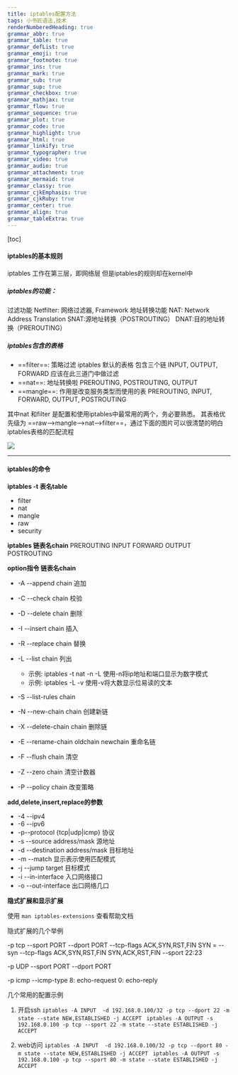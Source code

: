 ```yaml
---
title: iptables配置方法
tags: 小书匠语法,技术
renderNumberedHeading: true
grammar_abbr: true
grammar_table: true
grammar_defList: true
grammar_emoji: true
grammar_footnote: true
grammar_ins: true
grammar_mark: true
grammar_sub: true
grammar_sup: true
grammar_checkbox: true
grammar_mathjax: true
grammar_flow: true
grammar_sequence: true
grammar_plot: true
grammar_code: true
grammar_highlight: true
grammar_html: true
grammar_linkify: true
grammar_typographer: true
grammar_video: true
grammar_audio: true
grammar_attachment: true
grammar_mermaid: true
grammar_classy: true
grammar_cjkEmphasis: true
grammar_cjkRuby: true
grammar_center: true
grammar_align: true
grammar_tableExtra: true
---
```


[toc]

#### iptables的基本规则

iptables 工作在第三层，即网络层 但是iptables的规则却在kernel中

##### iptables的功能：
过滤功能 Netfilter: 网络过滤器, Framework
地址转换功能
 NAT: Network Address Translation
 SNAT:源地址转换（POSTROUTING）
 DNAT:目的地址转换（PREROUTING）
 
 ##### iptables包含的表格
 
 - ==filter==: 策略过滤 iptables 默认的表格  包含三个链 INPUT, OUTPUT, FORWARD 应该在此三道门中做过滤
 - ==nat==: 地址转换啦  PREROUTING, POSTROUTING, OUTPUT
 - ==mangle==: 作用是改变服务类型而使用的表  PREROUTING, INPUT, FORWARD, OUTPUT, POSTROUTING

其中nat  和filter 是配置和使用iptables中最常用的两个，务必要熟悉。
其表格优先级为 ==raw-->mangle-->nat-->filter==，通过下面的图片可以很清楚的明白iptables表格的匹配流程

![](http://qiniu.imolili.com/小书匠/1592450388188.jpg)

------------

#### iptables的命令

**iptables -t 表名table**
+ filter
+ nat
+ mangle
+ raw
+ security

**iptables 链表名chain**
PREROUTING
INPUT
FORWARD
OUTPUT
POSTROUTING

**option指令 链表名chain**
+ -A --append chain 追加
+ -C --check chain 校验
+ -D --delete chain 删除
+ -I --insert chain 插入
+ -R --replace chain 替换

+ -L --list chain 列出
	+ 示例: iptables -t nat -n -L 使用-n将ip地址和端口显示为数字模式
	+ 示例: iptables -L -v 使用-v将大数显示位易读的文本
+ -S --list-rules chain 

+ -N --new-chain chain 创建新链
+ -X --delete-chain chain  删除链
+ -E --rename-chain oldchain newchain 重命名链
+ -F --flush chain 清空
+ -Z --zero chain 清空计数器
+ -P --policy chain 改变策略

**add,delete,insert,replace的参数**

+ -4 --ipv4
+ -6 --ipv6
+ -p--protocol {tcp|udp|icmp} 协议
+ -s --source address/mask 源地址
+ -d --destination address/mask 目标地址
+ -m --match 显示表示使用匹配模式
+ -j --jump target 目标模式
+ -i --in-interface 入口网络接口
+ -o --out-interface 出口网络几口

**隐式扩展和显示扩展**

使用 `man iptables-extensions`  查看帮助文档

隐式扩展的几个举例

-p tcp
--sport PORT
--dport PORT
--tcp-flags ACK,SYN,RST,FIN SYN = --syn
--tcp-flags ACK,SYN,RST,FIN SYN,ACK,RST,FIN
--sport 22:23

-p UDP
--sport PORT
--dport PORT

-p icmp
--icmp-type
	8: echo-request
	0: echo-reply
	
几个常用的配置示例

1. 开启ssh
`iptables -A INPUT  -d 192.168.0.100/32 -p tcp --dport 22 -m state --state NEW,ESTABLISHED -j ACCEPT `
`iptables -A OUTPUT -s 192.168.0.100 -p tcp --sport 22 -m state --state ESTABLISHED -j ACCEPT `

2. web访问
`iptables -A INPUT  -d 192.168.0.100/32 -p tcp --dport 80 -m state --state NEW,ESTABLISHED -j ACCEPT `
`iptables -A OUTPUT -s 192.168.0.100 -p tcp --sport 80 -m state --state ESTABLISHED -j ACCEPT `

	
	